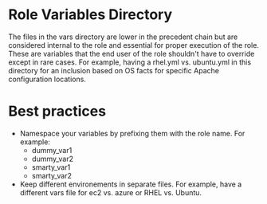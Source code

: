 # Role Variables Directory

The files in the vars directory are lower in the precedent chain but are considered internal to the role and essential for proper execution of the role. These are variables that the end user of the role shouldn't have to override except in rare cases. For example, having a rhel.yml vs. ubuntu.yml in this directory for an inclusion based on OS facts for specific Apache configuration locations.

Best practices
==============
* Namespace your variables by prefixing them with the role name. For example:
  * dummy_var1
  * dummy_var2
  * smarty_var1
  * smarty_var2
* Keep different environements in separate files. For example, have a different vars file for ec2 vs. azure or RHEL vs. Ubuntu.

